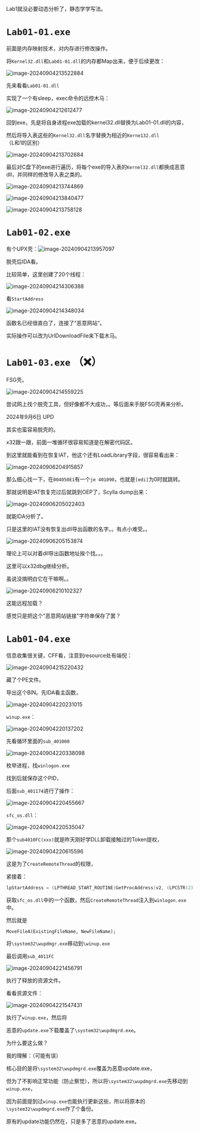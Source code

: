 Lab1就没必要动态分析了，静态学学写法。



# `Lab01-01.exe`

前面是内存映射技术，对内存进行修改操作。

将`Kernel32.dll`和`Lab01-01.dll`的内存都Map出来，便于后续更改：

![image-20240904213522884](./Lab1/images/image-20240904213522884.png)



先来看看`Lab01-01.dll`

实现了一个有sleep，exec命令的远控木马：

![image-20240904212612477](./Lab1/images/image-20240904212612477.png)



回到exe，先是将自身进程exe加载的kernel32.dll替换为Lab01-01.dll的内容，

然后将导入表这些的`Kernel32.dll`名字替换为相近的`Kerne132.dll`（L和1的区别）

![image-20240904213702684](./Lab1/images/image-20240904213702684.png)



最后对C盘下的exe进行遍历，将每个exe的导入表的`Kernel32.dll`都换成恶意dll，并同样的修改导入表之类的。

![image-20240904213744869](./Lab1/images/image-20240904213744869.png)



![image-20240904213840477](./Lab1/images/image-20240904213840477.png)



![image-20240904213758128](./Lab1/images/image-20240904213758128.png)



# `Lab01-02.exe`

有个UPX壳：![image-20240904213957097](./Lab1/images/image-20240904213957097.png)



脱壳后IDA看。

比较简单，这里创建了20个线程：

![image-20240904214306388](./Lab1/images/image-20240904214306388.png)



看`StartAddress`

![image-20240904214348034](./Lab1/images/image-20240904214348034.png)



函数名已经很直白了，连接了“恶意网站“。

实际操作可以改为UrlDownloadFile来下载木马。



# `Lab01-03.exe` （❌）

FSG壳。

![image-20240904214559225](./Lab1/images/image-20240904214559225.png)



尝试网上找个脱壳工具，但好像都不大成功，。等后面来手脱FSG壳再来分析。



2024年9月6日 UPD

其实也蛮容易脱壳的。

x32跟一跟，前面一堆循环很容易知道是在解密代码区。

到这里就能看到在恢复IAT，他这个还有LoadLibrary字段，很容易看出来：

![image-20240906204915857](./Lab1/images/image-20240906204915857.png)



那么细心找一下，在`004050E1`有一个`je 401090`，也就是`[edi]`为0时就跳转。

那就说明是IAT恢复完过后就跳到OEP了，Scylla dump出来：

![image-20240906205022403](./Lab1/images/image-20240906205022403.png)





就能IDA分析了。

只是这里的IAT没有恢复出dll导出函数的名字。。有点小难受。。

![image-20240906205153874](./Lab1/images/image-20240906205153874.png)

理论上可以对着dll导出函数地址挨个找。。。

这里可以x32dbg继续分析。

虽说没搞明白它在干嘛啊。。

![image-20240906210102327](./Lab1/images/image-20240906210102327.png)



这能远程加载？

感觉只是把这个"恶意网站链接"字符串保存了罢？



# `Lab01-04.exe`

信息收集很关键，CFF看，注意到resource处有端倪：

![image-20240904215220432](./Lab1/images/image-20240904215220432.png)

藏了个PE文件。

导出这个BIN。先IDA看主函数，

![image-20240904220231015](./Lab1/images/image-20240904220231015.png)

`winup.exe`：

![image-20240904220137202](./Lab1/images/image-20240904220137202.png)



先看循环里面的`sub_401000`

![image-20240904220338098](./Lab1/images/image-20240904220338098.png)



枚举进程，找`winlogon.exe`

找到后就保存这个PID，

后面`sub_401174`进行了操作：

![image-20240904220455667](./Lab1/images/image-20240904220455667.png)

`sfc_os.dll`：

![image-20240904220535047](./Lab1/images/image-20240904220535047.png)



那个`sub4010FC(xxx)`就是昨天刚好学DLL卸载接触过的Token提权，

![image-20240904220615596](./Lab1/images/image-20240904220615596.png)



这是为了`CreateRemoteThread`的权限，

紧接着：

```c
lpStartAddress = (LPTHREAD_START_ROUTINE)GetProcAddress(v2, (LPCSTR)2);
```

获取`sfc_os.dll`中的一个函数，然后`CreateRemoteThread`注入到`winlogon.exe`中。

然后就是

```
MoveFileA(ExistingFileName, NewFileName);
```

将`\system32\wupdmgr.exe`移动到`\winup.exe`

最后调用`sub_4011FC`

![image-20240904221456791](./Lab1/images/image-20240904221456791.png)



执行了释放的资源文件。

看看资源文件：

![image-20240904221547431](./Lab1/images/image-20240904221547431.png)

执行了`winup.exe`，然后将

恶意的`update.exe`下载覆盖了`\system32\wupdmgrd.exe`。

为什么要这么做？

我的理解：（可能有误）

核心目的是将`\system32\wupdmgrd.exe`覆盖为恶意update.exe，

但为了不影响正常功能（防止察觉），所以将`\system32\wupdmgrd.exe`先移动到`winup.exe`，

因为前面提到过`winup.exe`也能执行更新这些，所以将原本的`\system32\wupdmgrd.exe`作了个备份。

原有的update功能仍然在，只是多了恶意的update.exe。



